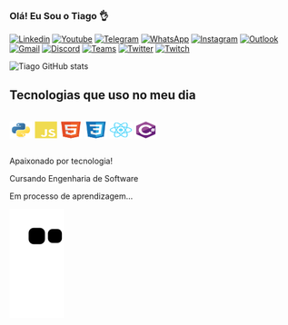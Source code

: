 ### Olá! Eu Sou o Tiago 👌

[![Linkedin](https://img.shields.io/badge/LinkedIn-0077B5?style=for-the-badge&logo=linkedin&logoColor=white)](https://www.linkedin.com/in/tiago-sants/)
[![Youtube](https://img.shields.io/badge/YouTube-FF0000?style=for-the-badge&logo=youtube&logoColor=white)](https://www.youtube.com/channel/UCsKj4RTeVBj8mgCT6Mk6LzQ)
[![Telegram](https://img.shields.io/badge/Telegram-2CA5E0?style=for-the-badge&logo=telegram&logoColor=white)](https://t.me/tiago_sants)
[![WhatsApp](https://img.shields.io/badge/WhatsApp-25D366?style=for-the-badge&logo=whatsapp&logoColor=white)](https://api.whatsapp.com/send?phone=5562991845391)
[![Instagram](https://img.shields.io/badge/Instagram-E4405F?style=for-the-badge&logo=instagram&logoColor=white)](https://www.instagram.com/tiago.sanctus/)
[![Outlook](https://img.shields.io/badge/Microsoft_Outlook-0078D4?style=for-the-badge&logo=microsoft-outlook&logoColor=white)](mailto:tiagosants_@hotmail.com)
[![Gmail](https://img.shields.io/badge/Gmail-D14836?style=for-the-badge&logo=gmail&logoColor=white)](mailto:cainarisada@gmail.com)
[![Discord](https://img.shields.io/badge/Discord-7289DA?style=for-the-badge&logo=discord&logoColor=white)](https://discord.com/channels/946063892658913330/946063895355875361)
[![Teams](https://img.shields.io/badge/Microsoft_Teams-6264A7?style=for-the-badge&logo=microsoft-teams&logoColor=white)](https://teams.live.com/meet/93278125330811)
[![Twitter](https://img.shields.io/badge/Twitter-1DA1F2?style=for-the-badge&logo=twitter&logoColor=white)](https://twitter.com/trouxioso)
[![Twitch](https://img.shields.io/badge/Twitch-9146FF?style=for-the-badge&logo=twitch&logoColor=white)](https://www.twitch.tv/cartom007)

![Tiago GitHub stats](https://github-readme-stats.vercel.app/api?username=tiago-sants&show_icons=true&theme=merko)

## Tecnologias que uso no meu dia

<div style="display: inline_block" ><br/>
<img align="center" alt="python" height="30" width="40" src="https://raw.githubusercontent.com/devicons/devicon/master/icons/python/python-original.svg" />
<img align="center" alt="JavaScript" height="30" width="40" src="https://raw.githubusercontent.com/devicons/devicon/master/icons/javascript/javascript-plain.svg" />
<img align="center" alt="HTML5" height="30" width="40" src="https://raw.githubusercontent.com/devicons/devicon/master/icons/html5/html5-original.svg" />
<img align="center" alt="CSS" height="30" width="40" src="https://raw.githubusercontent.com/devicons/devicon/master/icons/css3/css3-original.svg" />
<img align="center" alt="React" height="30" width="40" src="https://raw.githubusercontent.com/devicons/devicon/master/icons/react/react-original.svg" />
<img align="center" alt="C#" height="30" width="40" src="https://raw.githubusercontent.com/devicons/devicon/master/icons/csharp/csharp-original.svg" />
</div><br/>

Apaixonado por tecnologia! 

Cursando Engenharia de Software

Em processo de aprendizagem...

![Snake animation](https://github.com/rafaballerini/rafaballerini/blob/output/github-contribution-grid-snake.svg)
